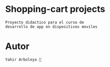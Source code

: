 # Shopping-cart projects

    Proyecto didactico para el curso de
    desarrollo de app en dispositivos moviles

  # Autor
    Yahir Arboleya 🎈 